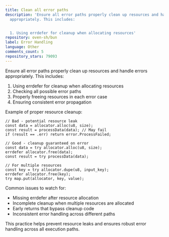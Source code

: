 ```yaml
---
title: Clean all error paths
description: 'Ensure all error paths properly clean up resources and handle errors
  appropriately. This includes:


  1. Using errdefer for cleanup when allocating resources'
repository: oven-sh/bun
label: Error Handling
language: Other
comments_count: 5
repository_stars: 79093
---
```


Ensure all error paths properly clean up resources and handle errors appropriately. This includes:

1. Using errdefer for cleanup when allocating resources
2. Checking all possible error paths
3. Properly freeing resources in each error case
4. Ensuring consistent error propagation

Example of proper resource cleanup:

```zig
// Bad - potential resource leak
const data = allocator.alloc(u8, size);
const result = processData(data); // May fail
if (result == .err) return error.ProcessFailed;

// Good - cleanup guaranteed on error
const data = try allocator.alloc(u8, size);
errdefer allocator.free(data);
const result = try processData(data);

// For multiple resources
const key = try allocator.dupe(u8, input_key);
errdefer allocator.free(key);
try map.put(allocator, key, value);
```

Common issues to watch for:
- Missing errdefer after resource allocation
- Incomplete cleanup when multiple resources are allocated
- Early returns that bypass cleanup code
- Inconsistent error handling across different paths

This practice helps prevent resource leaks and ensures robust error handling across all execution paths.
